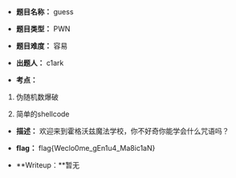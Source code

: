 * **题目名称：** guess

* **题目类型：** PWN

* **题目难度：** 容易

* **出题人：** c1ark

* **考点：**  

1. 伪随机数爆破

2. 简单的shellcode


* **描述：**  欢迎来到霍格沃兹魔法学校，你不好奇你能学会什么咒语吗？

* **flag：** flag{Weclo0me_gEn1u4_Ma8ic1aN}

* **Writeup：**暂无
